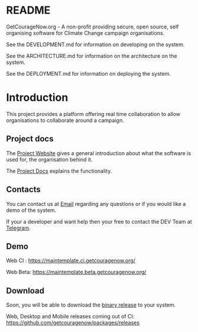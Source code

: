 # README

GetCourageNow.org - A non-profit providing secure, open source, self organising software for Climate Change campaign organisations.

See the DEVELOPMENT.md for information on developing on the system.

See the ARCHITECTURE.md for information on the architecture on the system.

See the DEPLOYMENT.md for information on deploying the system.

# Introduction

This project provides a platform offering real time collaboration to allow organisations to collaborate around a campaign.

## Project docs

The [Project Website](https://getcouragenow.org/) gives a general introduction about what the software is used for, the organisation behind it.

The [Project Docs](https://docs.google.com/document/d/1caq1gSvHqVXVCOCGPsqi7I0fbF-Gdyryd07CL9yJ55o) explains the functionality.

## Contacts

You can contact us at [Email](mailto:contact@getcouragenow.org) regarding any questions or if you would like a demo of the system.

If your a developer and want help then your free to contact the DEV Team at [Telegram](https://t.me/getcouragenow_dev).

## Demo

Web CI : https://maintemplate.ci.getcouragenow.org/

Web Beta: https://maintemplate.beta.getcouragenow.org/

## Download

Soon, you will be able to download the [binary release](https://github.com/getcouragenow/packages/releases) to your system.

Web, Desktop and Mobile releases coming out of CI: https://github.com/getcouragenow/packages/releases



